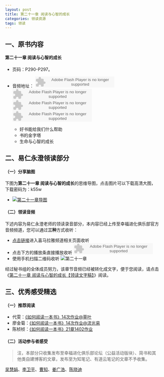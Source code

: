 ```yaml
---
layout: post
title: 第二十一章 阅读与心智的成长
categories: 领读资源
tags: 领读
---
```


## 一、原书内容

#### 第二十一章 阅读与心智的成长

- 页码：P290-P297。
- 音频地址：
  <object type="application/x-shockwave-flash" id="ximalaya_player" data="http://www.ximalaya.com/swf/sound/orange.swf?id=15596377" width="260" height="36"></object><object type="application/x-shockwave-flash" id="ximalaya_player" data="http://www.ximalaya.com/swf/sound/orange.swf?id=15596376" width="260" height="36"></object><object type="application/x-shockwave-flash" id="ximalaya_player" data="http://www.ximalaya.com/swf/sound/orange.swf?id=15596375" width="260" height="36"></object><object type="application/x-shockwave-flash" id="ximalaya_player" data="http://www.ximalaya.com/swf/sound/orange.swf?id=15596374" width="260" height="36"></object>

	- 好书能给我们什么帮助
	- 书的金字塔
	- 生命与心智的成长


## 二、易仁永澄领读部分

#### （一）分享脑图

下图为**第二十一章 阅读与心智的成长**的思维导图，点击图片可以下载高清大图，下载密码为：k55w

- [![第二十一章导图](http://77fm42.com1.z0.glb.clouddn.com/htrab-qr-s21.png.jpg)](http://pan.baidu.com/s/1qYjA1rA )

#### （二）领读音频

下述内容为易仁永澄老师的领读录音部分，本内容已经上传至幸福进化俱乐部官方音频频道，您可以通过**三种**方式收听：

- [点击链接](http://www.ximalaya.com/12605301/sound/15716740)进入喜马拉雅频道相关页面收听
- 点击下方的播放条直接播放收听
	<object type="application/x-shockwave-flash" id="ximalaya_player" data="http://www.ximalaya.com/swf/sound/orange.swf?id=15716740" width="260" height="36"></object>
- 使用手机扫描二维码收听
![第二十一章](http://77fm42.com1.z0.glb.clouddn.com/htrab-qr-s21.png)


经过秘书组的全体成员努力，该章节音频已经被转化成文字，便于您阅读，请点击《[第二十一章 阅读与心智的成长【领读文字稿】](http://htrab.com/sesson-15-text/)》阅读。

## 三、优秀感受精选

#### （一）推荐阅读
- 代雯：[《如何阅读一本书》14次作业@草叶](http://www.jianshu.com/p/fa2b5c2cddda)
- 廖金菊：[《如何阅读一本书》14次作业@流光易](http://www.jianshu.com/p/6cead4278e61)
- 陈桢桢：[《如何阅读一本书》21章1402作业](http://www.jianshu.com/p/de7279d4a9df)



#### （二）活动参与者感受

> 注，本部分只收集发布至幸福进化俱乐部论坛（公益活动版块）、简书和其他类自建博客的文章，发布至为知笔记、有道云笔记的文章不予收集。

[吴慧娟](http://www.jianshu.com/p/6bf34e5c4618)、[李卫平](http://blog.sina.com.cn/s/blog_a63bd2e10102w352.html)、[曹知](http://www.jianshu.com/p/12a240a02f68)、[姜广浩](http://www.jianshu.com/p/934128d434ee)、[陈晓迪](http://www.jianshu.com/p/2d658015c40e)
